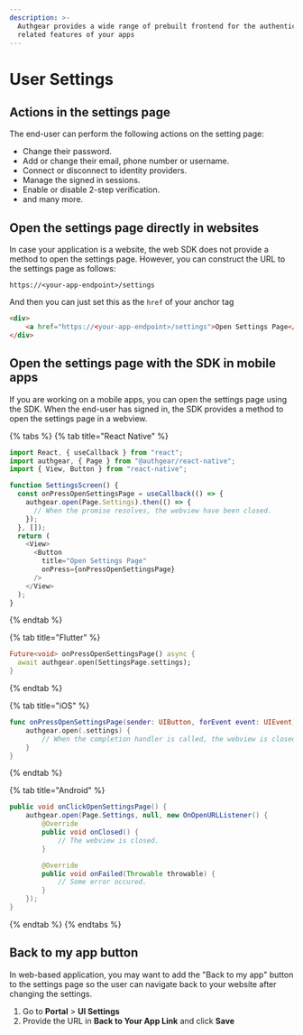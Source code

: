 ```yaml
---
description: >-
  Authgear provides a wide range of prebuilt frontend for the authentication
  related features of your apps
---
```


# User Settings

## Actions in the settings page

The end-user can perform the following actions on the setting page:

* Change their password.
* Add or change their email, phone number or username.
* Connect or disconnect to identity providers.
* Manage the signed in sessions.
* Enable or disable 2-step verification.
* and many more.

## Open the settings page directly in websites

In case your application is a website, the web SDK does not provide a method to open the settings page. However, you can construct the URL to the settings page as follows:

`https://<your-app-endpoint>/settings`

And then you can just set this as the `href` of your anchor tag

```html
<div>
    <a href="https://<your-app-endpoint>/settings">Open Settings Page</a>
</div>
```

## Open the settings page with the SDK in mobile apps

If you are working on a mobile apps, you can open the settings page using the SDK. When the end-user has signed in, the SDK provides a method to open the settings page in a webview.

{% tabs %}
{% tab title="React Native" %}
```typescript
import React, { useCallback } from "react";
import authgear, { Page } from "@authgear/react-native";
import { View, Button } from "react-native";

function SettingsScreen() {
  const onPressOpenSettingsPage = useCallback(() => {
    authgear.open(Page.Settings).then(() => {
      // When the promise resolves, the webview have been closed.
    });
  }, []);
  return (
    <View>
      <Button
        title="Open Settings Page"
        onPress={onPressOpenSettingsPage}
      />
    </View>
  );
}
```
{% endtab %}

{% tab title="Flutter" %}
```dart
Future<void> onPressOpenSettingsPage() async {
  await authgear.open(SettingsPage.settings);
}
```
{% endtab %}

{% tab title="iOS" %}
```swift
func onPressOpenSettingsPage(sender: UIButton, forEvent event: UIEvent) {
    authgear.open(.settings) {
        // When the completion handler is called, the webview is closed.
    }
}
```
{% endtab %}

{% tab title="Android" %}
```java
public void onClickOpenSettingsPage() {
    authgear.open(Page.Settings, null, new OnOpenURLListener() {
        @Override
        public void onClosed() {
            // The webview is closed.
        }

        @Override
        public void onFailed(Throwable throwable) {
            // Some error occured.
        }
    });
}
```
{% endtab %}
{% endtabs %}

## Back to my app button

In web-based application, you may want to add the "Back to my app" button to the settings page so the user can navigate back to your website after changing the settings.

1. Go to **Portal** > **UI Settings**
2. Provide the URL in **Back to Your App Link** and click **Save**
